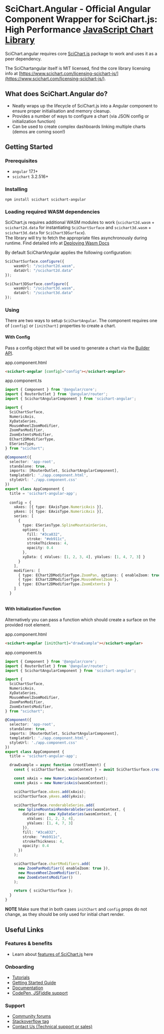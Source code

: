 # SciChart.Angular - Official Angular Component Wrapper for SciChart.js: High Performance [JavaScript Chart Library](https://www.scichart.com/javascript-chart-features)

SciChart.angular requires core [SciChart.js](https://www.npmjs.com/package/scichart) package to work and uses it as a peer dependency.

The SciChartangular itself is MIT licensed, find the core library licensing info at [https://www.scichart.com/licensing-scichart-js/](https://www.scichart.com/licensing-scichart-js/).

## What does SciChart.Angular do?

- Neatly wraps up the lifecycle of  SciChart.js into a Angular component to ensure proper initialisation and memory cleanup.
- Provides a number of ways to configure a chart (via JSON config or initialization function)
- Can be used to create complex dashboards linking multiple charts (demos are coming soon!)

## Getting Started

### Prerequisites

-   `angular` 17.1+
-   `scichart` 3.2.516+

### Installing

```
npm install scichart scichart-angular
```

### Loading required WASM dependencies

SciChart.js requires additional WASM modules to work (`scichart2d.wasm` + `scichart2d.data` for instantiating `SciChartSurface` and `scichart3d.wasm` + `scichart3d.data` for `SciChart3DSurface`).  
The library will try to fetch the appropriate files asynchronously during runtime.
Find detailed info at [Deploying Wasm Docs](https://www.scichart.com/documentation/js/current/Deploying%20Wasm%20or%20WebAssembly%20and%20Data%20Files%20with%20your%20app.html)

By default SciChartAngular applies the following configuration:

```typescript
SciChartSurface.configure({
    wasmUrl: "/scichart2d.wasm",
    dataUrl: "/scichart2d.data"
});

SciChart3DSurface.configure({
    wasmUrl: "/scichart3d.wasm",
    dataUrl: "/scichart3d.data"
});
```

### Using

There are two ways to setup `SciChartAngular`.
The component requires one of `[config]` or `[initChart]` properties to create a chart.

#### With Config

Pass a config object that will be used to generate a chart via the [Builder API](https://www.scichart.com/documentation/js/current/Intro%20to%20the%20Builder%20API.html).

app.component.html
```html
<scichart-angular [config]="config"></scichart-angular>
```

app.component.ts
```typescript
import { Component } from '@angular/core';
import { RouterOutlet } from '@angular/router';
import { ScichartAngularComponent } from 'scichart-angular';

import {
  SciChartSurface,
  NumericAxis,
  XyDataSeries,
  MouseWheelZoomModifier,
  ZoomPanModifier,
  ZoomExtentsModifier,
  EChart2DModifierType,
  ESeriesType,
} from "scichart";

@Component({
  selector: 'app-root',
  standalone: true,
  imports: [RouterOutlet, ScichartAngularComponent],
  templateUrl: './app.component.html',
  styleUrl: './app.component.css'
})
export class AppComponent {
  title = 'scichart-angular-app';
  
  config = {
    xAxes: [{ type: EAxisType.NumericAxis }],
    yAxes: [{ type: EAxisType.NumericAxis }],
    series: [
      {
        type: ESeriesType.SplineMountainSeries,
        options: {
          fill: "#3ca832",
          stroke: "#eb911c",
          strokeThickness: 4,
          opacity: 0.4
        },
        xyData: { xValues: [1, 2, 3, 4], yValues: [1, 4, 7, 3] }
      }
    ],
    modifiers: [
      { type: EChart2DModifierType.ZoomPan, options: { enableZoom: true } },
      { type: EChart2DModifierType.MouseWheelZoom },
      { type: EChart2DModifierType.ZoomExtents }
    ]
  }
  
```


#### With Initialization Function

Alternatively you can pass a function which should create a surface on the provided root element.

app.component.html
```html
<scichart-angular [initChart]="drawExample"></scichart-angular>
```

app.component.ts
```typescript
import { Component } from '@angular/core';
import { RouterOutlet } from '@angular/router';
import { ScichartAngularComponent } from 'scichart-angular';

import {
  SciChartSurface,
  NumericAxis,
  XyDataSeries,
  MouseWheelZoomModifier,
  ZoomPanModifier,
  ZoomExtentsModifier,
} from "scichart";

@Component({
  selector: 'app-root',
  standalone: true,
  imports: [RouterOutlet, ScichartAngularComponent],
  templateUrl: './app.component.html',
  styleUrl: './app.component.css'
})
export class AppComponent {
  title = 'scichart-angular-app';

  drawExample = async function (rootElement) {
    const { sciChartSurface, wasmContext } = await SciChartSurface.create(rootElement);

    const xAxis = new NumericAxis(wasmContext);
    const yAxis = new NumericAxis(wasmContext);

    sciChartSurface.xAxes.add(xAxis);
    sciChartSurface.yAxes.add(yAxis);

    sciChartSurface.renderableSeries.add(
      new SplineMountainRenderableSeries(wasmContext, {
        dataSeries: new XyDataSeries(wasmContext, {
          xValues: [1, 2, 3, 4],
          yValues: [1, 4, 7, 3]
        }),
        fill: "#3ca832",
        stroke: "#eb911c",
        strokeThickness: 4,
        opacity: 0.4
      })
    );

    sciChartSurface.chartModifiers.add(
      new ZoomPanModifier({ enableZoom: true }),
      new MouseWheelZoomModifier(),
      new ZoomExtentsModifier()
    );

    return { sciChartSurface };
  }
}

```

**NOTE** Make sure that in both cases `initChart` and `config` props do not change, as they should be only used for initial chart render.

## Useful Links

### Features & benefits

-   Learn about [features of SciChart.js](https://scichart.com/javascript-chart-features) here

### Onboarding

-   [Tutorials](https://www.scichart.com/documentation/js/current/webframe.html#Tutorial%2001%20-%20Setting%20up%20a%20Project%20with%20SciChart.js.html)
-   [Getting Started Guide](https://scichart.com/getting-started/scichart-javascript/)
-   [Documentation](https://www.scichart.com/documentation/js/current/webframe.html)
-   [CodePen, JSFiddle support](https://www.scichart.com/blog/codepen-codesandbox-and-jsfiddle-support-in-scichart-js/)

### Support

-   [Community forums](https://scichart.com/questions)
-   [Stackoverflow tag](https://stackoverflow.com/tags/scichart)
-   [Contact Us (Technical support or sales)](https://scichart.com/contact-us)
